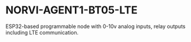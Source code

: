# NORVI-AGENT1-BT05-LTE
ESP32-based programmable node with 0-10v analog inputs, relay outputs including LTE communication.
